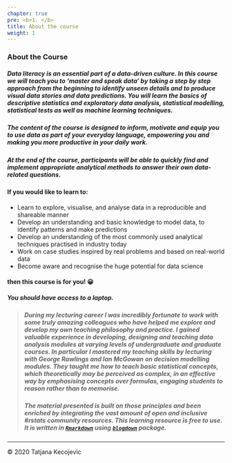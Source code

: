 ```yaml
---
chapter: true
pre: <b>1. </b>
title: About the course
weight: 1
---
```


### About the Course

##### Data literacy is an essential part of a data-driven culture. In this course we will teach you to ‘master and speak data’ by taking a step by step approach from the beginning to identify unseen details and to produce visual data stories and data predictions. You will learn the basics of descriptive statistics and exploratory data analysis, statistical modelling, statistical tests as well as machine learning techniques. 

##### The content of the course is designed to inform, motivate and equip you to use data as part of your everyday language, empowering you and making you more productive in your daily work.

##### At the end of the course, participants will be able to quickly find and implement appropriate analytical methods to answer their own data-related questions. 

#### If you would like to learn to:

* Learn to explore, visualise, and analyse data in a reproducible and shareable manner 
* Develop an understanding and basic knowledge to model data, to identify patterns and make predictions
* Develop an understanding of the most commonly used analytical techniques practised in industry today
* Work on case studies inspired by real problems and based on real-world data
* Become aware and recognise the huge potential for data science

#### then this course is for you! 😀

##### You should have access to a laptop.

>##### During my lecturing career I was incredibly fortunate to work with some truly amazing colleagues who have helped me explore and develop my own teaching philosophy and practice. I gained valuable experience in developing, designing and teaching data analysis modules at varying levels of undergraduate and graduate courses. In particular I mastered my teaching skills by lecturing with George Rawlings and Ian McGowan on decision modelling modules. They taught me how to teach basic statistical concepts, which theoretically may be perceived as complex, in an effective way by emphasising concepts over formulas, engaging students to reason rather than to memorise. 
>
>##### The material presented is built on those principles and been enriched by integrating   the vast amount of open and inclusive #rstats community resources. This learning resource is free to use. It is written in [`Rmarkdown`](https://cran.r-project.org/web/packages/rmarkdown/index.html) using [`blogdown`](https://cran.r-project.org/web/packages/blogdown/index.html) package. 


-----------------------------
© 2020 Tatjana Kecojevic